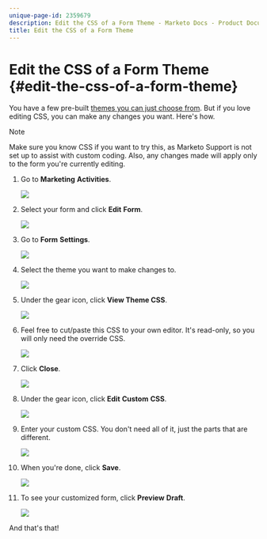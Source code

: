 ```yaml
---
unique-page-id: 2359679
description: Edit the CSS of a Form Theme - Marketo Docs - Product Documentation
title: Edit the CSS of a Form Theme
---
```


# Edit the CSS of a Form Theme {#edit-the-css-of-a-form-theme}

You have a few pre-built [themes you can just choose from](../../../../product-docs/demand-generation/forms/creating-a-form/select-a-form-theme.md). But if you love editing CSS, you can make any changes you want. Here's how.

>[!NOTE]
>
>Make sure you know CSS if you want to try this, as Marketo Support is not set up to assist with custom coding. Also, any changes made will apply only to the form you're currently editing.

1. Go to **Marketing** **Activities**.

   ![](assets/login-marketing-activities-5.png)

1. Select your form and click **Edit** **Form**. 

   ![](assets/image2014-9-15-14-3a37-3a7.png)

1. Go to **Form** **Settings**. 

   ![](assets/image2014-9-15-14-3a37-3a42.png)

1. Select the theme you want to make changes to.

   ![](assets/image2014-9-15-14-3a37-3a54.png)

1. Under the gear icon, click **View Theme CSS**.

   ![](assets/image2014-9-15-14-3a38-3a18.png)

1. Feel free to cut/paste this CSS to your own editor. It's read-only, so you will only need the override CSS.

   ![](assets/image2014-9-15-14-3a38-3a29.png)

1. Click **Close**.

   ![](assets/image2014-9-15-14-3a38-3a46.png)

1. Under the gear icon, click **Edit** **Custom** **CSS**.

   ![](assets/image2014-9-15-14-3a39-3a5.png)

1. Enter your custom CSS. You don't need all of it, just the parts that are different.

   ![](assets/image2014-9-15-14-3a39-3a21.png)

1. When you're done, click **Save**.

   ![](assets/image2014-9-15-14-3a39-3a30.png)

1. To see your customized form, click **Preview** **Draft**.

   ![](assets/image2014-9-15-14-3a39-3a50.png)

And that's that!

